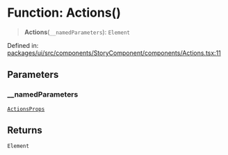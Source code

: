 # Function: Actions()

> **Actions**(`__namedParameters`): `Element`

Defined in: [packages/ui/src/components/StoryComponent/components/Actions.tsx:11](https://github.com/laruss/react-text-game/blob/4531810ed426df9948c54abd8dbf61d1745871f2/packages/ui/src/components/StoryComponent/components/Actions.tsx#L11)

## Parameters

### \_\_namedParameters

[`ActionsProps`](../type-aliases/ActionsProps.md)

## Returns

`Element`
